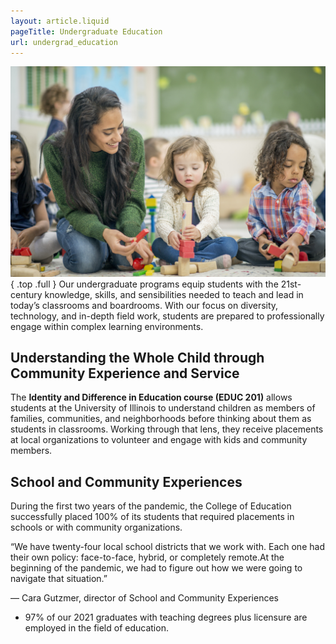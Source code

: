```yaml
---
layout: article.liquid
pageTitle: Undergraduate Education
url: undergrad_education
---
```

![Teacher playing with child building a structure with colorful blocks](/img/ue.png){ .top .full } 
Our undergraduate programs equip students with the 21st-century knowledge, skills, and sensibilities needed to teach and lead in today’s classrooms and boardrooms. With our focus on diversity, technology, and in-depth field work, students are prepared to professionally engage within complex learning environments.

## Understanding the Whole Child through Community Experience and Service

The **Identity and Difference in Education course (EDUC 201)** allows students at the University of Illinois to understand children as members of families, communities, and neighborhoods before thinking about them as students in classrooms. Working through that lens, they receive placements at local organizations to volunteer and engage with kids and community members.

## School and Community Experiences

During the first two years of the pandemic, the College of Education successfully placed 100% of its students that required placements in schools or with community organizations.

“We have twenty-four local school districts that we work with. Each one had their own policy: face-to-face, hybrid, or completely remote.At the beginning of the pandemic, we had to figure out how we were going to navigate that situation.”

— Cara Gutzmer, director of School and Community Experiences

<ul class="stats no-bullets">
<li><span class="blue">97%</span> of our 2021 graduates with teaching degrees plus licensure are employed in the field of education.</li>
</ul>